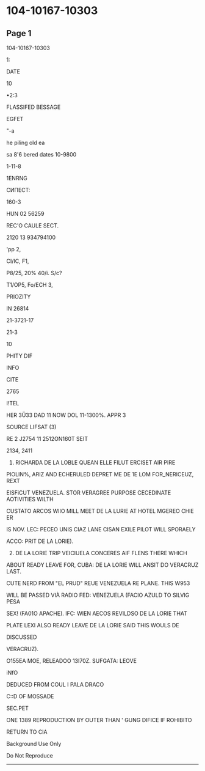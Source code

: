 # 104-10167-10303

## Page 1

104-10167-10303

1:

DATE

10

•2:3

FLASSIFED BESSAGE

EGFET

"-a

he piling old ea

sa 8'6 bered dates 10-9800

1-11-8

1ENRNG

СИПЕСТ:

160-3

HUN 02 56259

REC'O CAULE SECT.

2120 13 934794100

'pp 2,

CI/IC, F1,

P8/25, 20% 40/i. S/c?

T1/OP5, Fo/ECH 3,

PRIOZITY

IN 26814

21-3721-17

21-3

10

PHITY DIF

INFO

CITE

2765

I!TEL

HER 3Ü33 DAD 11 NOW DOL 11-1300%. APPR 3

SOURCE LIFSAT (3)

RE 2 J2754 11 2512ON160T SEIT

2134, 2411

1. RICHARDA DE LA LOBLE QUEAN ELLE FILUT ERCISET AIR PIRE

PIOLIN%, ARIZ AND ECHERULED DEPRET ME DE 1E LOM FOR_NERICEUZ, REXT

EISFiCUT VENEZUELA. STOR VERAGREE PURPOSE CECEDINATE AOTIVITIES WILTH

CUSTATO ARCOS WIIO MILL MEET DE LA LURIE AT HOTEL MGEREO CHIE ER

IS NOV. LEC: PECEO UNIS CIAZ LANE CISAN EXILE PILOT WILL SPORAELY

ACCO: PRIT DE LA LORIE).

2. DE LA LORIE TRIP VEICIUELA CONCERES AIF FLENS THERE WHICH

ABOUT READY LEAVE FOR, CUBA: DE LA LORIE WILL ANSIT DO VERACRUZ LAST.

CUTE NERD FROM "EL PRUD" REUE VENEZUELA RE PLANE. THIS W953

WILL BE PASSED VIÀ RADIO FED: VENEZUELA (FACIO AZULD TO SILVIG PESA

SEX! (FA01O APACHE). IFC: WIEN AECOS REVILDSO DE LA LORIE THAT

PLATE LEXI ALSO READY LEAVE DE LA LORIE SAID THIS WOULS DE

DISCUSSED

VERACRUZ).

O155EA MOE, RELEADOO 13I70Z. SUFGATA: LEOVE

iNfO

DEDUCED FROM COUL I PALA DRACO

C::D OF MOSSADE

SEC.PET

ONE 1389 REPRODUCTION BY OUTER THAN ' GUNG DIFICE IF ROHIBITO

RETURN TO CIA

Background Use Only

Do Not Reproduce

---

